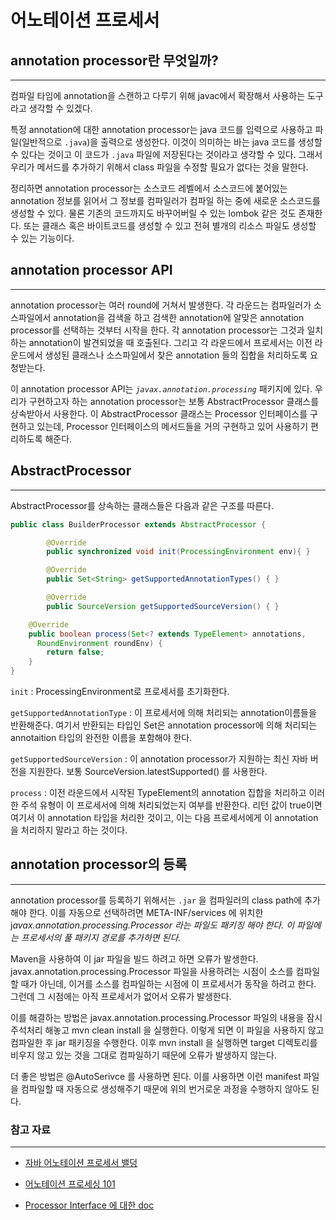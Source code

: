 # 어노테이션 프로세서

## annotation processor란 무엇일까?
---
컴파일 타임에 annotation을 스캔하고 다루기 위해 javac에서 확장해서 사용하는 도구라고 생각할 수 있겠다.

특정 annotation에 대한 annotation processor는 java 코드를 입력으로 사용하고 파일(일반적으로 `.java`)을 출력으로 생성한다. 이것이 의미하는 바는 java 코드를 생성할 수 있다는 것이고 이 코드가 `.java` 파일에 저장된다는 것이라고 생각할 수 있다. 그래서 우리가 메서드를 추가하기 위해서 class 파일을 수정할 필요가 없다는 것을 말한다. 

정리하면 annotation processor는 소스코드 레벨에서 소스코드에 붙어있는 annotation 정보를 읽어서 그 정보를 컴파일러가 컴파일 하는 중에 새로운 소스코드를 생성할 수 있다. 물론 기존의 코드까지도 바꾸어버릴 수 있는 lombok 같은 것도 존재한다. 또는 클래스 혹은 바이트코드를 생성할 수 있고 전혀 별개의 리소스 파일도 생성할 수 있는 기능이다.

## annotation processor API
---
annotation processor는 여러 round에 거쳐서 발생한다. 각 라운드는 컴파일러가 소스파일에서 annotation을 검색을 하고 검색한 annotation에 알맞은 annotation processor를 선택하는 것부터 시작을 한다. 각 annotation processor는 그것과 일치하는 annotation이 발견되었을 때 호출된다. 그리고 각 라운드에서 프로세서는 이전 라운드에서 생성된 클래스나 소스파일에서 찾은 annotation 들의 집합을 처리하도록 요청받는다.

이 annotation processor API는 *`javax.annotation.processing`* 패키지에 있다. 우리가 구현하고자 하는 annotation processor는 보통 AbstractProcessor 클래스를 상속받아서 사용한다. 이 AbstractProcessor 클래스는 Processor 인터페이스를 구현하고 있는데, Processor 인터페이스의 메서드들을 거의 구현하고 있어 사용하기 편리하도록 해준다.

## AbstractProcessor
---
AbstractProcessor를 상속하는 클래스들은 다음과 같은 구조를 따른다.

```java
public class BuilderProcessor extends AbstractProcessor {

		@Override
		public synchronized void init(ProcessingEnvironment env){ }		

		@Override
		public Set<String> getSupportedAnnotationTypes() { }

		@Override
		public SourceVersion getSupportedSourceVersion() { }

    @Override
    public boolean process(Set<? extends TypeElement> annotations, 
      RoundEnvironment roundEnv) {
        return false;
    }
}
```

`init` :  ProcessingEnvironment로 프로세서를 초기화한다.

`getSupportedAnnotationType` : 이 프로세서에 의해 처리되는 annotation이름들을 반환해준다. 여기서 반환되는 타입인 Set<String>은 annotation processor에 의해 처리되는 annotaition 타입의 완전한 이름을 포함해야 한다. 

`getSupportedSourceVersion` : 이 annotation processor가 지원하는 최신 자바 버전을 지원한다. 보통 SourceVersion.latestSupported() 를 사용한다.

`process` : 이전 라운드에서 시작된 TypeElement의 annotation 집합을 처리하고 이러한 주석 유형이 이 프로세서에 의해 처리되었는지 여부를 반환한다. 리턴 값이 true이면 여기서 이 annotation 타입을 처리한 것이고, 이는 다음 프로세서에게 이 annotation을 처리하지 말라고 하는 것이다.

## annotation processor의 등록
---
annotation processor를 등록하기 위해서는 `.jar` 을 컴파일러의 class path에 추가해야 한다. 이를 자동으로 선택하려면 META-INF/services 에 위치한 j*avax.annotation.processing.Processor 라는 파일도 패키징 해야 한다. 이 파일에는 프로세서의 풀 패키지 경로를 추가하면 된다.*

Maven을 사용하여 이 jar 파일을 빌드 하려고 하면 오류가 발생한다. javax.annotation.processing.Processor 파일을 사용하려는 시점이 소스를 컴파일할 때가 아닌데, 이거를 소스를 컴파일하는 시점에 이 프로세서가 동작을 하려고 한다. 그런데 그 시점에는 아직 프로세서가 없어서 오류가 발생한다. 

이를 해결하는 방법은 javax.annotation.processing.Processor 파일의 내용을 잠시 주석처리 해놓고 mvn clean install 을 실행한다. 이렇게 되면 이 파일을 사용하지 않고 컴파일한 후 jar 패키징을 수행한다. 이후 mvn install 을 실행하면 target 디렉토리를 비우지 않고 있는 것을 그대로 컴파일하기 때문에 오류가 발생하지 않는다. 

더 좋은 방법은 @AutoSerivce 를 사용하면 된다. 이를 사용하면 이런 manifest 파일을 컴파일할 때 자동으로 생성해주기 때문에 위의 번거로운 과정을 수행하지 않아도 된다. 


### 참고 자료
---
- [자바 어노테이션 프로세서 밸덩](https://www.baeldung.com/java-annotation-processing-builder)

- [어노테이션 프로세싱 101](http://hannesdorfmann.com/annotation-processing/annotationprocessing101/)

- [Processor Interface 에 대한 doc](https://docs.oracle.com/javase/8/docs/api/javax/annotation/processing/Processor.html)